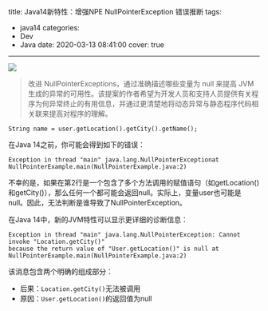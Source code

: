 title: Java14新特性：增强NPE NullPointerException 错误推断
tags:
  - java14
categories:
  - Dev
  - Java
date: 2020-03-13 08:41:00
cover: true

---

![](https://cdn.jsdelivr.net/gh/coder-lida/CDN/img/java.png)
<!-- more -->
>改进 NullPointerExceptions，通过准确描述哪些变量为 null 来提高 JVM 生成的异常的可用性。该提案的作者希望为开发人员和支持人员提供有关程序为何异常终止的有用信息，并通过更清楚地将动态异常与静态程序代码相关联来提高对程序的理解。

```
String name = user.getLocation().getCity().getName();
```
在Java 14之前，你可能会得到如下的错误：
```
Exception in thread "main" java.lang.NullPointerExceptionat NullPointerExample.main(NullPointerExample.java:2)
```
不幸的是，如果在第2行是一个包含了多个方法调用的赋值语句（如getLocation()和getCity()），那么任何一个都可能会返回null。实际上，变量user也可能是null。因此，无法判断是谁导致了NullPointerException。

在Java 14中，新的JVM特性可以显示更详细的诊断信息：
```
Exception in thread "main" java.lang.NullPointerException: Cannot invoke "Location.getCity()" 
because the return value of "User.getLocation()" is null at NullPointerExample.main(NullPointerExample.java:2)
```

该消息包含两个明确的组成部分：
* 后果：`Location.getCity()`无法被调用
* 原因：`User.getLocation()`的返回值为null